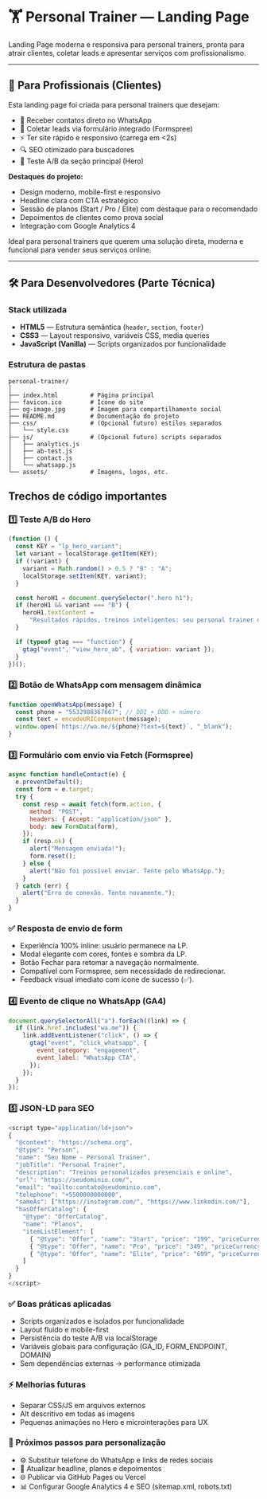 # 🏋️ Personal Trainer — Landing Page

Landing Page moderna e responsiva para personal trainers, pronta para atrair clientes, coletar leads e apresentar serviços com profissionalismo.

---

## 💼 Para Profissionais (Clientes)

Esta landing page foi criada para personal trainers que desejam:

- 📱 Receber contatos direto no WhatsApp
- 📝 Coletar leads via formulário integrado (Formspree)
- ⚡ Ter site rápido e responsivo (carrega em <2s)
- 🔍 SEO otimizado para buscadores
- 🧪 Teste A/B da seção principal (Hero)

**Destaques do projeto:**

- Design moderno, mobile-first e responsivo
- Headline clara com CTA estratégico
- Sessão de planos (Start / Pro / Elite) com destaque para o recomendado
- Depoimentos de clientes como prova social
- Integração com Google Analytics 4

Ideal para personal trainers que querem uma solução direta, moderna e funcional para vender seus serviços online.

---

## 🛠️ Para Desenvolvedores (Parte Técnica)

### Stack utilizada

- **HTML5** — Estrutura semântica (`header`, `section`, `footer`)
- **CSS3** — Layout responsivo, variáveis CSS, media queries
- **JavaScript (Vanilla)** — Scripts organizados por funcionalidade

### Estrutura de pastas

```text
personal-trainer/
│
├── index.html         # Página principal
├── favicon.ico        # Ícone do site
├── og-image.jpg       # Imagem para compartilhamento social
├── README.md          # Documentação do projeto
├── css/               # (Opcional futuro) estilos separados
│   └── style.css
├── js/                # (Opcional futuro) scripts separados
│   ├── analytics.js
│   ├── ab-test.js
│   ├── contact.js
│   └── whatsapp.js
└── assets/            # Imagens, logos, etc.
```

## Trechos de código importantes

### 1️⃣ Teste A/B do Hero

```js
(function () {
  const KEY = "lp_hero_variant";
  let variant = localStorage.getItem(KEY);
  if (!variant) {
    variant = Math.random() > 0.5 ? "B" : "A";
    localStorage.setItem(KEY, variant);
  }

  const heroH1 = document.querySelector(".hero h1");
  if (heroH1 && variant === "B") {
    heroH1.textContent =
      "Resultados rápidos, treinos inteligentes: seu personal trainer online e acessível.";
  }

  if (typeof gtag === "function") {
    gtag("event", "view_hero_ab", { variation: variant });
  }
})();
```

### 2️⃣ Botão de WhatsApp com mensagem dinâmica

```js
function openWhatsApp(message) {
  const phone = "5532988367667"; // DDI + DDD + número
  const text = encodeURIComponent(message);
  window.open(`https://wa.me/${phone}?text=${text}`, "_blank");
}
```

### 3️⃣ Formulário com envio via Fetch (Formspree)

```js
async function handleContact(e) {
  e.preventDefault();
  const form = e.target;
  try {
    const resp = await fetch(form.action, {
      method: "POST",
      headers: { Accept: "application/json" },
      body: new FormData(form),
    });
    if (resp.ok) {
      alert("Mensagem enviada!");
      form.reset();
    } else {
      alert("Não foi possível enviar. Tente pelo WhatsApp.");
    }
  } catch (err) {
    alert("Erro de conexão. Tente novamente.");
  }
}
```

### ✅ Resposta de envio de form

- Experiência 100% inline: usuário permanece na LP.
- Modal elegante com cores, fontes e sombra da LP.
- Botão Fechar para retomar a navegação normalmente.
- Compatível com Formspree, sem necessidade de redirecionar.
- Feedback visual imediato com ícone de sucesso (✅).

### 4️⃣ Evento de clique no WhatsApp (GA4)

```js
document.querySelectorAll("a").forEach((link) => {
  if (link.href.includes("wa.me")) {
    link.addEventListener("click", () => {
      gtag("event", "click_whatsapp", {
        event_category: "engagement",
        event_label: "WhatsApp CTA",
      });
    });
  }
});
```

### 5️⃣ JSON-LD para SEO

```js
<script type="application/ld+json">
{
  "@context": "https://schema.org",
  "@type": "Person",
  "name": "Seu Nome - Personal Trainer",
  "jobTitle": "Personal Trainer",
  "description": "Treinos personalizados presenciais e online",
  "url": "https://seudominio.com/",
  "email": "mailto:contato@seudominio.com",
  "telephone": "+5500000000000",
  "sameAs": ["https://instagram.com/", "https://www.linkedin.com/"],
  "hasOfferCatalog": {
    "@type": "OfferCatalog",
    "name": "Planos",
    "itemListElement": [
      { "@type": "Offer", "name": "Start", "price": "199", "priceCurrency": "BRL" },
      { "@type": "Offer", "name": "Pro", "price": "349", "priceCurrency": "BRL" },
      { "@type": "Offer", "name": "Elite", "price": "699", "priceCurrency": "BRL" }
    ]
  }
}
</script>

```

### ✅ Boas práticas aplicadas

- Scripts organizados e isolados por funcionalidade
- Layout fluido e mobile-first
- Persistência do teste A/B via localStorage
- Variáveis globais para configuração (GA_ID, FORM_ENDPOINT, DOMAIN)
- Sem dependências externas → performance otimizada

### ⚡ Melhorias futuras

- Separar CSS/JS em arquivos externos
- Alt descritivo em todas as imagens
- Pequenas animações no Hero e microinterações para UX

### 📌 Próximos passos para personalização

- ⚙️ Substituir telefone do WhatsApp e links de redes sociais
- 📝 Atualizar headline, planos e depoimentos
- 🌐 Publicar via GitHub Pages ou Vercel
- 📊 Configurar Google Analytics 4 e SEO (sitemap.xml, robots.txt)
